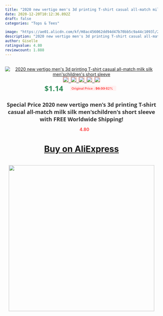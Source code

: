 ```yaml
---
title: "2020 new vertigo men's 3d printing T-shirt casual all-match milk silk men'schildren's short sleeve"
date: 2020-12-20T10:12:36.892Z
draft: false
categories: "Tops & Tees"

image: "https://ae01.alicdn.com/kf/H8ac456062dd94d47b70bb5c9a44c1093l/2020-new-vertigo-men-s-3d-printing-T-shirt-casual-all-match-milk-silk-men-s.jpg"
description: "2020 new vertigo men's 3d printing T-shirt casual all-match milk silk men'schildren's short sleeve"
author: Giselle
ratingvalue: 4.80
reviewcount: 1.888
---
```

<br>
<div style="text-align: center;">
<a href="https://s.click.aliexpress.com/e/_9HyA61" target="_blank" rel="nofollow noopener noreferrer"><img alt="2020 new vertigo men's 3d printing T-shirt casual all-match milk silk men'schildren's short sleeve" class="magnifier-image" src="https://ae01.alicdn.com/kf/H8ac456062dd94d47b70bb5c9a44c1093l/2020-new-vertigo-men-s-3d-printing-T-shirt-casual-all-match-milk-silk-men-s.jpg_640x640.jpg">
<br>
<img style="border:1px solid salmon" src="https://ae01.alicdn.com/kf/H8ac456062dd94d47b70bb5c9a44c1093l/2020-new-vertigo-men-s-3d-printing-T-shirt-casual-all-match-milk-silk-men-s.jpg_120x120.jpg">&nbsp;&nbsp;<img style="border:1px solid salmon" src="https://ae01.alicdn.com/kf/H60e66ff7282d459f98003c8da2de5e5cx/2020-new-vertigo-men-s-3d-printing-T-shirt-casual-all-match-milk-silk-men-s.jpg_120x120.jpg">&nbsp;&nbsp;<img style="border:1px solid salmon" src="https://ae01.alicdn.com/kf/H59dd5841d0a74fb7aa7e6aea80ab1dcfQ/2020-new-vertigo-men-s-3d-printing-T-shirt-casual-all-match-milk-silk-men-s.jpg_120x120.jpg">&nbsp;&nbsp;<img style="border:1px solid salmon" src="https://ae01.alicdn.com/kf/H146330df3ec64919be98d4847ba529dbr/2020-new-vertigo-men-s-3d-printing-T-shirt-casual-all-match-milk-silk-men-s.jpg_120x120.jpg">&nbsp;&nbsp;<img style="border:1px solid salmon" src="https://ae01.alicdn.com/kf/He8468d9876a24dfaa29d813e30c80049Z/2020-new-vertigo-men-s-3d-printing-T-shirt-casual-all-match-milk-silk-men-s.jpg_120x120.jpg"></a></div><br0>
<div style="text-align: center;"><span style="background-color: white; border: 0px; box-sizing: border-box; color: seagreen; display: inline-block; font-family: &quot;open sans&quot; , &quot;arial&quot; , &quot;helvetica&quot; , sans-serif , &quot;heiti&quot;; font-size: 24px; font-stretch: inherit; font-weight: 700; line-height: inherit; margin: 0px 10px 0px 0px; padding: 0px; vertical-align: middle;">$1.14 </span>
<span style="background: rgb(255 , 241 , 241); border-radius: 3px; border: 0px; box-sizing: border-box; color: #ff4747; display: inline-block; font-family: inherit; font-size: 12px; font-stretch: inherit; font-style: inherit; font-variant: inherit; font-weight: 600; line-height: inherit; margin: 0px; padding: 2px 5px; transform: scale(0.9); vertical-align: middle;">Original Price : <b style="text-decoration: line-through;">$6.33 </b> 82%&nbsp;&nbsp;</span></div>
<h1 style="color: #333333; display: inline-block; font-family: &quot;open sans&quot; , &quot;arial&quot; , &quot;helvetica&quot; , sans-serif , &quot;heiti&quot;; font-size: 18px; font-stretch: inherit; font-weight: 700; text-align: center;">Special Price 2020 new vertigo men's 3d printing T-shirt casual all-match milk silk men'schildren's short sleeve with FREE Worldwide Shipping!</h1>
<div style="color: #ff4747; text-align: center;">
<img src="https://4.bp.blogspot.com/-M0ZcTcb-5uY/XleCXlxnR4I/AAAAAAAAAEc/OrjgMkXV1oMQFaCRZj5HQwOCBcu3w1FegCPcBGAYYCw/s1600/star.png" style="height: 15px;">&nbsp;<b>4.80</b></div>
<div class="button_cont" align="center"><a class="buynow_a" href="https://s.click.aliexpress.com/e/_9HyA61" target="_blank" rel="nofollow noopener noreferrer"><H1>Buy on AliExpress</H1></a></div><br>
<div class="separator" style="clear: both; text-align: center;">
<img src="https://lh3.googleusercontent.com/-pTy5HemUv9M/XlePHvY0dAI/AAAAAAAAAE4/0nX5iRUoIWY8eMW9Dpxeirr157OZliDIgCLcBGAsYHQ/s1600/badge.gif" width="480">
</div>
